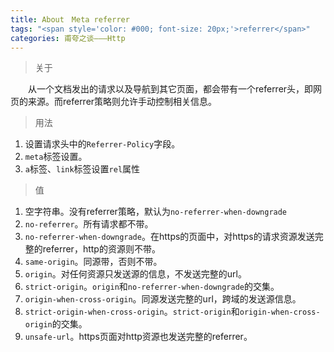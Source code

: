 ```yaml
---
title: About　Meta referrer
tags: "<span style='color: #000; font-size: 20px;'>referrer</span>"
categories: 甫夸之谈———Http
---
```


> 关于

　　从一个文档发出的请求以及导航到其它页面，都会带有一个referrer头，即网页的来源。而referrer策略则允许手动控制相关信息。

> 用法

1. 设置请求头中的`Referrer-Policy`字段。
2. `meta`标签设置。
3. `a`标签、`link`标签设置`rel`属性

> 值

1. 空字符串。没有referrer策略，默认为`no-referrer-when-downgrade`
2. `no-referrer`。所有请求都不带。
3. `no-referrer-when-downgrade`。在https的页面中，对https的请求资源发送完整的referrer，http的资源则不带。
4. `same-origin`。同源带，否则不带。
5. `origin`。对任何资源只发送源的信息，不发送完整的url。
6. `strict-origin`。`origin`和`no-referrer-when-downgrade`的交集。
7. `origin-when-cross-origin`。同源发送完整的url，跨域的发送源信息。
8. `strict-origin-when-cross-origin`。`strict-origin`和`origin-when-cross-origin`的交集。
9. `unsafe-url`。https页面对http资源也发送完整的referrer。